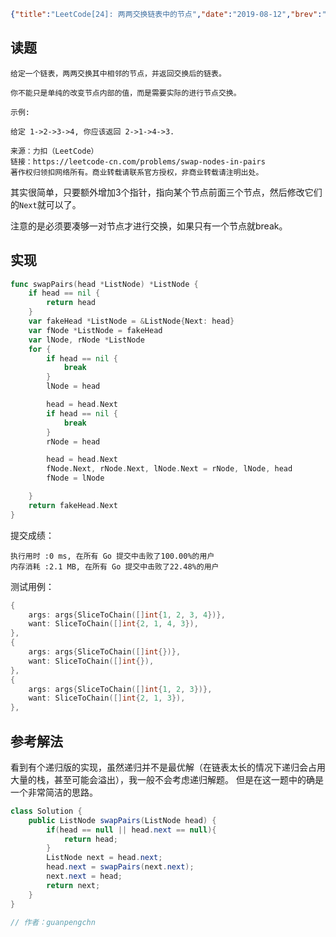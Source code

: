 ```json lw-blog-meta
{"title":"LeetCode[24]: 两两交换链表中的节点","date":"2019-08-12","brev":"中等难度。但是觉得很简单。","tags":["算法与数据结构"],"path":"blog/2019/190812-LeetCode-24.md"}
```



## 读题

```text
给定一个链表，两两交换其中相邻的节点，并返回交换后的链表。

你不能只是单纯的改变节点内部的值，而是需要实际的进行节点交换。

示例:

给定 1->2->3->4, 你应该返回 2->1->4->3.

来源：力扣（LeetCode）
链接：https://leetcode-cn.com/problems/swap-nodes-in-pairs
著作权归领扣网络所有。商业转载请联系官方授权，非商业转载请注明出处。
```

其实很简单，只要额外增加3个指针，指向某个节点前面三个节点，然后修改它们的`Next`就可以了。

注意的是必须要凑够一对节点才进行交换，如果只有一个节点就break。

## 实现

```go
func swapPairs(head *ListNode) *ListNode {
    if head == nil {
        return head
    }
    var fakeHead *ListNode = &ListNode{Next: head}
    var fNode *ListNode = fakeHead
    var lNode, rNode *ListNode
    for {
        if head == nil {
            break
        }
        lNode = head

        head = head.Next
        if head == nil {
            break
        }
        rNode = head

        head = head.Next
        fNode.Next, rNode.Next, lNode.Next = rNode, lNode, head
        fNode = lNode

    }
    return fakeHead.Next
}
```

提交成绩：

```text
执行用时 :0 ms, 在所有 Go 提交中击败了100.00%的用户
内存消耗 :2.1 MB, 在所有 Go 提交中击败了22.48%的用户
```

测试用例：

```go
{
    args: args{SliceToChain([]int{1, 2, 3, 4})},
    want: SliceToChain([]int{2, 1, 4, 3}),
},
{
    args: args{SliceToChain([]int{})},
    want: SliceToChain([]int{}),
},
{
    args: args{SliceToChain([]int{1, 2, 3})},
    want: SliceToChain([]int{2, 1, 3}),
},
```

## 参考解法

看到有个递归版的实现，虽然递归并不是最优解（在链表太长的情况下递归会占用大量的栈，甚至可能会溢出），我一般不会考虑递归解题。
但是在这一题中的确是一个非常简洁的思路。

```java
class Solution {
    public ListNode swapPairs(ListNode head) {
        if(head == null || head.next == null){
            return head;
        }
        ListNode next = head.next;
        head.next = swapPairs(next.next);
        next.next = head;
        return next;
    }
}

// 作者：guanpengchn
```
